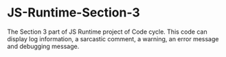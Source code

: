 # JS-Runtime-Section-3
The Section 3 part of JS Runtime project of Code cycle.  This code can display log information, a sarcastic comment, a warning, an error message and debugging message.
